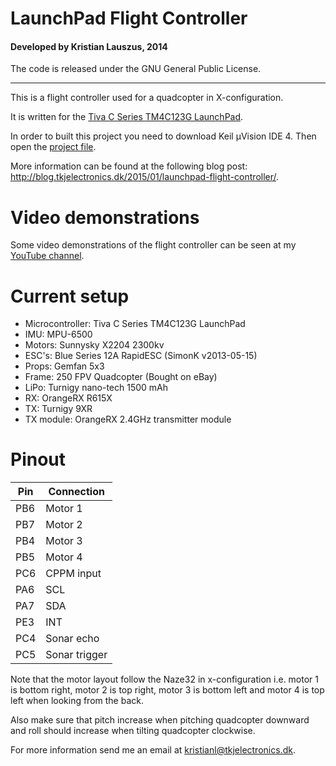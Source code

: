 # LaunchPad Flight Controller
#### Developed by Kristian Lauszus, 2014

The code is released under the GNU General Public License.
_________

This is a flight controller used for a quadcopter in X-configuration.

It is written for the [Tiva C Series TM4C123G LaunchPad](http://www.ti.com/tool/EK-TM4C123GXL).

In order to built this project you need to download Keil µVision IDE 4. Then open the [project file](LaunchPadFlightController.uvproj).

More information can be found at the following blog post: <http://blog.tkjelectronics.dk/2015/01/launchpad-flight-controller/>.

# Video demonstrations

Some video demonstrations of the flight controller can be seen at my [YouTube channel](https://www.youtube.com/user/kslauszus).

# Current setup

* Microcontroller: Tiva C Series TM4C123G LaunchPad
* IMU: MPU-6500
* Motors: Sunnysky X2204 2300kv
* ESC's: Blue Series 12A RapidESC (SimonK v2013-05-15)
* Props: Gemfan 5x3
* Frame: 250 FPV Quadcopter (Bought on eBay)
* LiPo: Turnigy nano-tech 1500 mAh
* RX: OrangeRX R615X
* TX: Turnigy 9XR
* TX module: OrangeRX 2.4GHz transmitter module

# Pinout

| Pin |   Connection  |
|-----|---------------|
| PB6 |    Motor 1    |
| PB7 |    Motor 2    |
| PB4 |    Motor 3    |
| PB5 |    Motor 4    |
| PC6 |   CPPM input  |
| PA6 |     SCL       |
| PA7 |     SDA       |
| PE3 |     INT       |
| PC4 |  Sonar echo   |
| PC5 | Sonar trigger |

Note that the motor layout follow the Naze32 in x-configuration i.e. motor 1 is bottom right, motor 2 is top right, motor 3 is bottom left and motor 4 is top left when looking from the back.

Also make sure that pitch increase when pitching quadcopter downward and roll should increase when tilting quadcopter clockwise.

For more information send me an email at <kristianl@tkjelectronics.dk>.